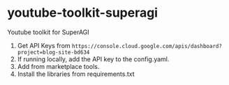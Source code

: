 # youtube-toolkit-superagi

Youtube toolkit for SuperAGI  

1. Get API Keys from `https://console.cloud.google.com/apis/dashboard?project=blog-site-bd634`
2. If running locally, add the API key to the config.yaml.
3. Add from marketplace tools.
4. Install the libraries from requirements.txt
